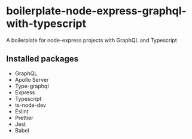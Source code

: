 # boilerplate-node-express-graphql-with-typescript

A boilerplate for node-express projects with GraphQL and Typescript

## Installed packages

- GraphQL
- Apollo Server
- Type-graphql
- Express
- Typescript
- ts-node-dev
- Eslint
- Prettier
- Jest
- Babel
